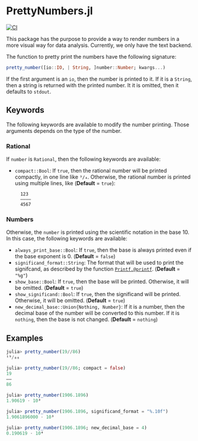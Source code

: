 PrettyNumbers.jl
================

[![CI](https://github.com/ronisbr/PrettyNumbers.jl/actions/workflows/ci.yml/badge.svg)](https://github.com/ronisbr/PrettyNumbers.jl/actions/workflows/ci.yml)

This package has the purpose to provide a way to render numbers in a more visual
way for data analysis. Currently, we only have the text backend.

The function to pretty print the numbers have the following signature:

```julia
pretty_number([io::IO, | String, ]number::Number; kwargs...)
```

If the first argument is an `io`, then the number is printed to it. If it is
a `String`, then a string is returned with the printed number. It it is omitted,
then it defaults to `stdout`.

## Keywords

The following keywords are available to modify the number printing. Those
arguments depends on the type of the number.

### Rational

If `number` is `Rational`, then the following keywords are available:

- `compact::Bool`: If `true`, then the rational number will be printed
    compactly, in one line like `³/₄`. Otherwise, the rational number is printed
    using multiple lines, like (**Default** = `true`):


        123
        ————
        4567

### Numbers

Otherwise, the `number` is printed using the scientific notation in the base 10.
In this case, the following keywords are available:

- `always_print_base::Bool`: If `true`, then the base is always printed even if
    the base exponent is 0. (**Default** = `false`)
- `significand_format::String`: The format that will be used to print the
    signifcand, as described by the function [`Printf.@printf`](@ref).
    (**Default** = `"%g"`)
- `show_base::Bool`: If `true`, then the base will be printed. Otherwise, it
    will be omitted. (**Default** = `true`)
- `show_significand::Bool`: If `true`, then the significand will be printed.
    Otherwise, it will be omitted. (**Default** = `true`)
- `new_decimal_base::Union{Nothing, Number}`: If it is a number, then the
    decimal base of the number will be converted to this number. If it is
    `nothing`, then the base is not changed. (**Default** = `nothing`)

## Examples

```julia
julia> pretty_number(19//86)
¹⁹/₈₆

julia> pretty_number(19//86; compact = false)
19
——
86

julia> pretty_number(1906.1896)
1.90619 · 10³

julia> pretty_number(1906.1896, significand_format = "%.10f")
1.9061896000 · 10³

julia> pretty_number(1906.1896; new_decimal_base = 4)
0.190619 · 10⁴
```
